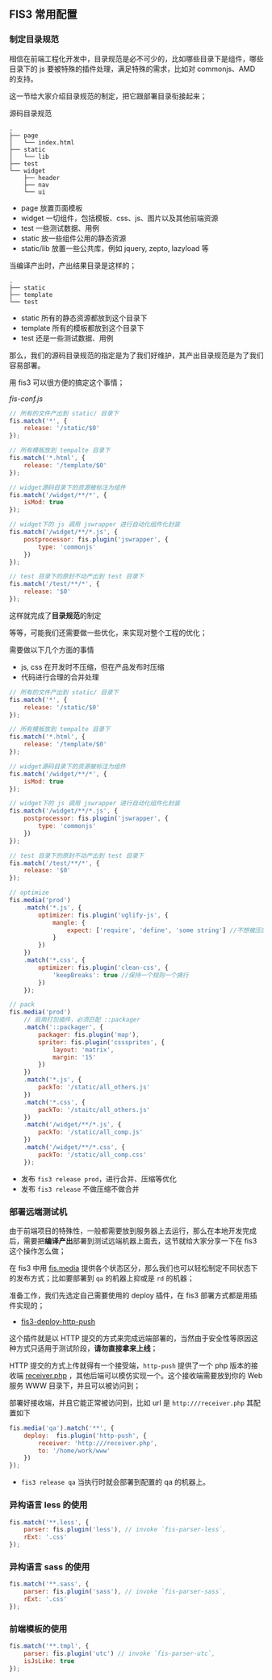 ## FIS3 常用配置

### 制定目录规范

相信在前端工程化开发中，目录规范是必不可少的，比如哪些目录下是组件，哪些目录下的 js 要被特殊的插件处理，满足特殊的需求，比如对 commonjs、AMD 的支持。

这一节给大家介绍目录规范的制定，把它跟部署目录衔接起来；

源码目录规范

```
.
├── page
│   └── index.html
├── static
│   └── lib
├── test
└── widget
    ├── header
    ├── nav
    └── ui
```

- page 放置页面模板
- widget 一切组件，包括模板、css、js、图片以及其他前端资源
- test 一些测试数据、用例
- static 放一些组件公用的静态资源
- static/lib 放置一些公共库，例如 jquery, zepto, lazyload 等

当编译产出时，产出结果目录是这样的；

```
.
├── static
├── template
└── test
```

- static 所有的静态资源都放到这个目录下
- template 所有的模板都放到这个目录下
- test 还是一些测试数据、用例

那么，我们的源码目录规范的指定是为了我们好维护，其产出目录规范是为了我们容易部署。

用 fis3 可以很方便的搞定这个事情；

*fis-conf.js*
```js
// 所有的文件产出到 static/ 目录下
fis.match('*', {
    release: '/static/$0'
});

// 所有模板放到 tempalte 目录下
fis.match('*.html', {
    release: '/template/$0'
});

// widget源码目录下的资源被标注为组件
fis.match('/widget/**/*', {
    isMod: true
});

// widget下的 js 调用 jswrapper 进行自动化组件化封装
fis.match('/widget/**/*.js', {
    postprocessor: fis.plugin('jswrapper', {
        type: 'commonjs'
    })
});

// test 目录下的原封不动产出到 test 目录下
fis.match('/test/**/*', {
    release: '$0'
});
```

这样就完成了**目录规范**的制定

等等，可能我们还需要做一些优化，来实现对整个工程的优化；

需要做以下几个方面的事情

- js, css 在开发时不压缩，但在产品发布时压缩
- 代码进行合理的合并处理

```js
// 所有的文件产出到 static/ 目录下
fis.match('*', {
    release: '/static/$0'
});

// 所有模板放到 tempalte 目录下
fis.match('*.html', {
    release: '/template/$0'
});

// widget源码目录下的资源被标注为组件
fis.match('/widget/**/*', {
    isMod: true
});

// widget下的 js 调用 jswrapper 进行自动化组件化封装
fis.match('/widget/**/*.js', {
    postprocessor: fis.plugin('jswrapper', {
        type: 'commonjs'
    })
});

// test 目录下的原封不动产出到 test 目录下
fis.match('/test/**/*', {
    release: '$0'
});

// optimize
fis.media('prod')
    .match('*.js', {
        optimizer: fis.plugin('uglify-js', {
            mangle: {
                expect: ['require', 'define', 'some string'] //不想被压的
            }
        })
    })
    .match('*.css', {
        optimizer: fis.plugin('clean-css', {
            'keepBreaks': true //保持一个规则一个换行
        })
    });

// pack
fis.media('prod')
    // 启用打包插件，必须匹配 ::packager
    .match('::packager', {
        packager: fis.plugin('map'),
        spriter: fis.plugin('csssprites', {
            layout: 'matrix',
            margin: '15'
        })
    })
    .match('*.js', {
        packTo: '/static/all_others.js'
    })
    .match('*.css', {
        packTo: '/staitc/all_others.js'
    })
    .match('/widget/**/*.js', {
        packTo: '/static/all_comp.js'
    })
    .match('/widget/**/*.css', {
        packTo: '/static/all_comp.css'
    });
```
- 发布 `fis3 release prod`，进行合并、压缩等优化
- 发布 `fis3 release` 不做压缩不做合并

### 部署远端测试机

由于前端项目的特殊性，一般都需要放到服务器上去运行，那么在本地开发完成后，需要把**编译产出**部署到测试远端机器上面去，这节就给大家分享一下在 fis3 这个操作怎么做；

在 fis3 中用 [fis.media](基础配置#media) 提供各个状态区分，那么我们也可以轻松制定不同状态下的发布方式；比如要部署到 `qa` 的机器上抑或是 `rd` 的机器；

准备工作，我们先选定自己需要使用的 deploy 插件，在 fis3 部署方式都是用插件实现的；

- [fis3-deploy-http-push](/fex-team/fis3-deploy-http-push)

这个插件就是以 HTTP 提交的方式来完成远端部署的，当然由于安全性等原因这种方式只适用于测试阶段，**请勿直接拿来上线**；

HTTP 提交的方式上传就得有一个接受端，`http-push` 提供了一个 php 版本的接收端 [receiver.php]() ，其他后端可以模仿实现一个。这个接收端需要放到你的 Web 服务 WWW 目录下，并且可以被访问到；

部署好接收端，并且它能正常被访问到，比如 url 是 `http:///receiver.php` 其配置如下

```js
fis.media('qa').match('**', {
    deploy:  fis.plugin('http-push', {
        receiver: 'http:///receiver.php',
        to: '/home/work/www'
    })
});
```

- `fis3 release qa` 当执行时就会部署到配置的 qa 的机器上。

### 异构语言 less 的使用
```js
fis.match('**.less', {
    parser: fis.plugin('less'), // invoke `fis-parser-less`,
    rExt: '.css'
});
```


### 异构语言 sass 的使用
```js
fis.match('**.sass', {
    parser: fis.plugin('sass'), // invoke `fis-parser-sass`,
    rExt: '.css'
});
```


### 前端模板的使用

```js
fis.match('**.tmpl', {
    parser: fis.plugin('utc') // invoke `fis-parser-utc`,
    isJsLike: true    
});
```